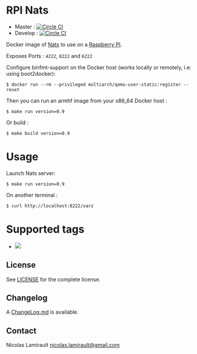 # RPI Nats

* Master : [![Circle CI](https://circleci.com/gh/zeiot/rpi-nats/tree/master.svg?style=svg)](https://circleci.com/gh/zeiot/rpi-nats/tree/master)
* Develop : [![Circle CI](https://circleci.com/gh/zeiot/rpi-nats/tree/develop.svg?style=svg)](https://circleci.com/gh/zeiot/rpi-nats/tree/develop)

Docker image of [Nats][] to use on a [Raspberry PI][].

Exposes Ports : `4222`, `8222` and `6222`

Configure binfmt-support on the Docker host (works locally or remotely, i.e: using boot2docker):

    $ docker run --rm --privileged multiarch/qemu-user-static:register --reset

Then you can run an armhf image from your x86_64 Docker host :

    $ make run version=0.9

Or build :

    $ make build version=0.9


# Usage

Launch Nats server:

    $ make run version=0.9

On another terminal :

    $ curl http://localhost:8222/varz


# Supported tags

* [![](https://images.microbadger.com/badges/version/zeiot/rpi-nats.svg)](http://microbadger.com/images/zeiot/rpi-nats "Get your own version badge on microbadger.com")


## License

See [LICENSE](LICENSE) for the complete license.


## Changelog

A [ChangeLog.md](ChangeLog.md) is available.


## Contact

Nicolas Lamirault <nicolas.lamirault@gmail.com>


[Raspberry PI]: https://www.raspberrypi.org/
[Nats]: https://nats.io/
